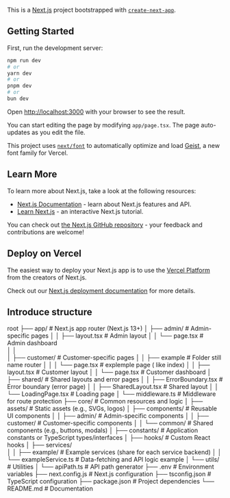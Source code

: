 This is a [Next.js](https://nextjs.org) project bootstrapped with [`create-next-app`](https://nextjs.org/docs/app/api-reference/cli/create-next-app).

## Getting Started

First, run the development server:

```bash
npm run dev
# or
yarn dev
# or
pnpm dev
# or
bun dev
```

Open [http://localhost:3000](http://localhost:3000) with your browser to see the result.

You can start editing the page by modifying `app/page.tsx`. The page auto-updates as you edit the file.

This project uses [`next/font`](https://nextjs.org/docs/app/building-your-application/optimizing/fonts) to automatically optimize and load [Geist](https://vercel.com/font), a new font family for Vercel.

## Learn More

To learn more about Next.js, take a look at the following resources:

- [Next.js Documentation](https://nextjs.org/docs) - learn about Next.js features and API.
- [Learn Next.js](https://nextjs.org/learn) - an interactive Next.js tutorial.

You can check out [the Next.js GitHub repository](https://github.com/vercel/next.js) - your feedback and contributions are welcome!

## Deploy on Vercel

The easiest way to deploy your Next.js app is to use the [Vercel Platform](https://vercel.com/new?utm_medium=default-template&filter=next.js&utm_source=create-next-app&utm_campaign=create-next-app-readme) from the creators of Next.js.

Check out our [Next.js deployment documentation](https://nextjs.org/docs/app/building-your-application/deploying) for more details.

## Introduce structure

root
├── app/                      # Next.js app router (Next.js 13+)
│   ├── admin/                # Admin-specific pages
│   │   ├── layout.tsx        # Admin layout
│   │   └── page.tsx          # Admin dashboard  
│   │    
│   ├── customer/             # Customer-specific pages
│   │   ├── example           # Folder still name router
│   │   │   └── page.tsx      # explemple page ( like index)
│   │   ├── layout.tsx        # Customer layout
│   │   └── page.tsx          # Customer dashboard
│   ├── shared/               # Shared layouts and error pages
│   │   ├── ErrorBoundary.tsx        # Error boundary (error page)
│   │   ├── SharedLayout.tsx         # Shared layout
│   │   └── LoadingPage.tsx          # Loading page
│   └── middleware.ts         # Middleware for route protection
├── core/                     # Common resources and logic
│   ├── assets/               # Static assets (e.g., SVGs, logos)
│   ├── components/           # Reusable UI components
│   │   ├── admin/            # Admin-specific components
│   │   ├── customer/         # Customer-specific components
│   │   └── common/           # Shared components (e.g., buttons, modals)
│   ├── constants/            # Application constants or TypeScript types/interfaces
│   ├── hooks/                # Custom React hooks
│   ├── services/   
│   │   ├── example/          # Example services (share for each service backend)
│   │   └── exampleService.ts      # Data-fetching and API logic example
│   └── utils/                # Utilities
│       └── apiPath.ts        # API path generator
├── .env                      # Environment variables
├── next.config.js            # Next.js configuration
├── tsconfig.json             # TypeScript configuration
├── package.json              # Project dependencies
└── README.md                 # Documentation
